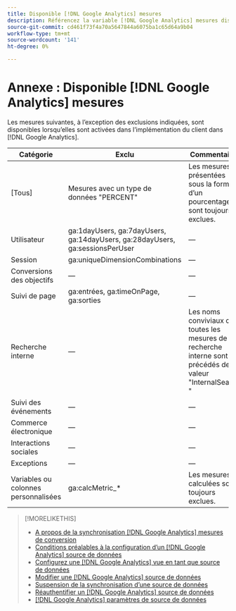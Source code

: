 ```yaml
---
title: Disponible [!DNL Google Analytics] mesures
description: Référencez la variable [!DNL Google Analytics] mesures disponibles pour les sources de données.
source-git-commit: cd461f73f4a70a5647844a6075ba1c65d64a9b04
workflow-type: tm+mt
source-wordcount: '141'
ht-degree: 0%

---
```


# Annexe : Disponible [!DNL Google Analytics] mesures

Les mesures suivantes, à l’exception des exclusions indiquées, sont disponibles lorsqu’elles sont activées dans l’implémentation du client dans [!DNL Google Analytics].

<!-- Notes as FYI to self:
>[!NOTE]
>
>* For some of these metrics, [!DNL Google] assigns the friendly name, and the name is consistent. For some metrics, the advertiser assigns the friendly name in [!DNL Google Analytics], and the name has a dynamic value.
>* Some metrics are assigned at the property level, and others are assigned at the view level.
-->

| Catégorie | Exclu | Commentaires |
| ---- | ---- | ---- |
| \[Tous\] | Mesures avec un type de données &quot;PERCENT&quot; | Les mesures présentées sous la forme d’un pourcentage sont toujours exclues. |
| Utilisateur | ga:1dayUsers, ga:7dayUsers, ga:14dayUsers, ga:28dayUsers, ga:sessionsPerUser | — |
| Session | ga:uniqueDimensionCombinations | — |
| Conversions des objectifs | — | — |
| Suivi de page | ga:entrées, ga:timeOnPage, ga:sorties | — |
| Recherche interne | — | Les noms conviviaux de toutes les mesures de la recherche interne sont précédés de la valeur &quot;InternalSearch: &quot; |
| Suivi des événements | — | — |
| Commerce électronique | — | — |
| Interactions sociales | — | — |
| Exceptions | — | — |
| Variables ou colonnes personnalisées | ga:calcMetric_* | Les mesures calculées sont toujours exclues. |

>[!MORELIKETHIS]
>
>* [A propos de la synchronisation [!DNL Google Analytics] mesures de conversion](data-source-about.md)
>* [Conditions préalables à la configuration d’un [!DNL Google Analytics] source de données](data-source-prerequisites.md)
>* [Configurez une [!DNL Google Analytics] vue en tant que source de données](data-source-configure.md)
>* [Modifier une [!DNL Google Analytics] source de données](data-source-edit.md)
>* [Suspension de la synchronisation d’une source de données](data-source-pause.md)
>* [Réauthentifier un [!DNL Google Analytics] source de données](data-source-reauthenticate.md)
>* [[!DNL Google Analytics] paramètres de source de données](data-source-settings.md)


